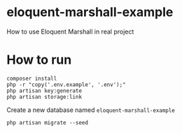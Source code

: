 # eloquent-marshall-example
How to use Eloquent Marshall in real project

# How to run
```
composer install
php -r "copy('.env.example', '.env');"
php artisan key:generate
php artisan storage:link
```

Create a new database named `eloquent-marshall-example`

`php artisan migrate --seed`

